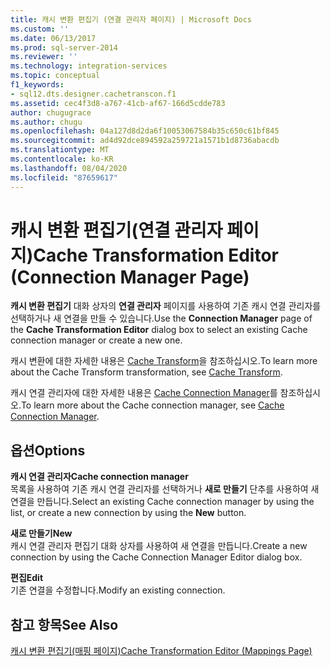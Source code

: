 ```yaml
---
title: 캐시 변환 편집기 (연결 관리자 페이지) | Microsoft Docs
ms.custom: ''
ms.date: 06/13/2017
ms.prod: sql-server-2014
ms.reviewer: ''
ms.technology: integration-services
ms.topic: conceptual
f1_keywords:
- sql12.dts.designer.cachetranscon.f1
ms.assetid: cec4f3d8-a767-41cb-af67-166d5cdde783
author: chugugrace
ms.author: chugu
ms.openlocfilehash: 04a127d8d2da6f10053067584b35c650c61bf845
ms.sourcegitcommit: ad4d92dce894592a259721a1571b1d8736abacdb
ms.translationtype: MT
ms.contentlocale: ko-KR
ms.lasthandoff: 08/04/2020
ms.locfileid: "87659617"
---
```

# <a name="cache-transformation-editor-connection-manager-page"></a><span data-ttu-id="ab83a-102">캐시 변환 편집기(연결 관리자 페이지)</span><span class="sxs-lookup"><span data-stu-id="ab83a-102">Cache Transformation Editor (Connection Manager Page)</span></span>
  <span data-ttu-id="ab83a-103">**캐시 변환 편집기** 대화 상자의 **연결 관리자** 페이지를 사용하여 기존 캐시 연결 관리자를 선택하거나 새 연결을 만들 수 있습니다.</span><span class="sxs-lookup"><span data-stu-id="ab83a-103">Use the **Connection Manager** page of the **Cache Transformation Editor** dialog box to select an existing Cache connection manager or create a new one.</span></span>  
  
 <span data-ttu-id="ab83a-104">캐시 변환에 대한 자세한 내용은 [Cache Transform](data-flow/transformations/cache-transform.md)을 참조하십시오.</span><span class="sxs-lookup"><span data-stu-id="ab83a-104">To learn more about the Cache Transform transformation, see [Cache Transform](data-flow/transformations/cache-transform.md).</span></span>  
  
 <span data-ttu-id="ab83a-105">캐시 연결 관리자에 대한 자세한 내용은 [Cache Connection Manager](connection-manager/cache-connection-manager.md)를 참조하십시오.</span><span class="sxs-lookup"><span data-stu-id="ab83a-105">To learn more about the Cache connection manager, see [Cache Connection Manager](connection-manager/cache-connection-manager.md).</span></span>  
  
## <a name="options"></a><span data-ttu-id="ab83a-106">옵션</span><span class="sxs-lookup"><span data-stu-id="ab83a-106">Options</span></span>  
 <span data-ttu-id="ab83a-107">**캐시 연결 관리자**</span><span class="sxs-lookup"><span data-stu-id="ab83a-107">**Cache connection manager**</span></span>  
 <span data-ttu-id="ab83a-108">목록을 사용하여 기존 캐시 연결 관리자를 선택하거나 **새로 만들기** 단추를 사용하여 새 연결을 만듭니다.</span><span class="sxs-lookup"><span data-stu-id="ab83a-108">Select an existing Cache connection manager by using the list, or create a new connection by using the **New** button.</span></span>  
  
 <span data-ttu-id="ab83a-109">**새로 만들기**</span><span class="sxs-lookup"><span data-stu-id="ab83a-109">**New**</span></span>  
 <span data-ttu-id="ab83a-110">캐시 연결 관리자 편집기 대화 상자를 사용하여 새 연결을 만듭니다.</span><span class="sxs-lookup"><span data-stu-id="ab83a-110">Create a new connection by using the Cache Connection Manager Editor dialog box.</span></span>  
  
 <span data-ttu-id="ab83a-111">**편집**</span><span class="sxs-lookup"><span data-stu-id="ab83a-111">**Edit**</span></span>  
 <span data-ttu-id="ab83a-112">기존 연결을 수정합니다.</span><span class="sxs-lookup"><span data-stu-id="ab83a-112">Modify an existing connection.</span></span>  
  
## <a name="see-also"></a><span data-ttu-id="ab83a-113">참고 항목</span><span class="sxs-lookup"><span data-stu-id="ab83a-113">See Also</span></span>  
 [<span data-ttu-id="ab83a-114">캐시 변환 편집기&#40;매핑 페이지&#41;</span><span class="sxs-lookup"><span data-stu-id="ab83a-114">Cache Transformation Editor &#40;Mappings Page&#41;</span></span>](../../2014/integration-services/cache-transformation-editor-mappings-page.md)  
  
  
